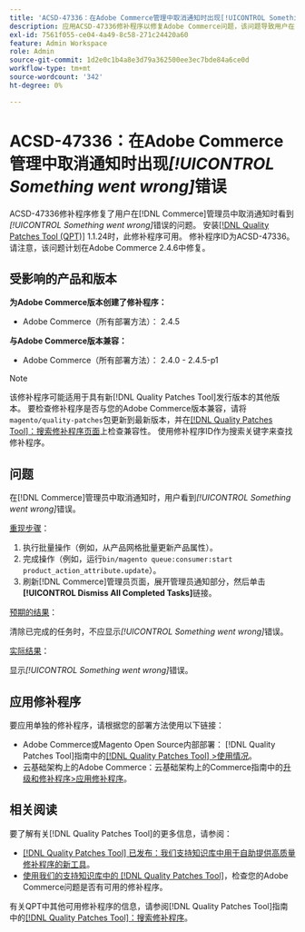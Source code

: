 ```yaml
---
title: 'ACSD-47336：在Adobe Commerce管理中取消通知时出现[!UICONTROL Something went wrong]错误'
description: 应用ACSD-47336修补程序以修复Adobe Commerce问题，该问题导致用户在 [!DNL Commerce] Admin中禁用通知时看到[!UICONTROL Something went wrong]错误。
exl-id: 7561f055-ce04-4a49-8c58-271c24420a60
feature: Admin Workspace
role: Admin
source-git-commit: 1d2e0c1b4a8e3d79a362500ee3ec7bde84a6ce0d
workflow-type: tm+mt
source-wordcount: '342'
ht-degree: 0%

---
```


# ACSD-47336：在Adobe Commerce管理中取消通知时出现&#x200B;_[!UICONTROL Something went wrong]_&#x200B;错误

ACSD-47336修补程序修复了用户在[!DNL Commerce]管理员中取消通知时看到&#x200B;_[!UICONTROL Something went wrong]_&#x200B;错误的问题。 安装[[!DNL Quality Patches Tool (QPT)]](/help/announcements/adobe-commerce-announcements/magento-quality-patches-released-new-tool-to-self-serve-quality-patches.md) 1.1.24时，此修补程序可用。 修补程序ID为ACSD-47336。 请注意，该问题计划在Adobe Commerce 2.4.6中修复。

## 受影响的产品和版本

**为Adobe Commerce版本创建了修补程序：**

* Adobe Commerce（所有部署方法）： 2.4.5

**与Adobe Commerce版本兼容：**

* Adobe Commerce（所有部署方法）： 2.4.0 - 2.4.5-p1

>[!NOTE]
>
>该修补程序可能适用于具有新[!DNL Quality Patches Tool]发行版本的其他版本。 要检查修补程序是否与您的Adobe Commerce版本兼容，请将`magento/quality-patches`包更新到最新版本，并在[[!DNL Quality Patches Tool]：搜索修补程序页面](https://experienceleague.adobe.com/tools/commerce-quality-patches/index.html?lang=zh-Hans)上检查兼容性。 使用修补程序ID作为搜索关键字来查找修补程序。

## 问题

在[!DNL Commerce]管理员中取消通知时，用户看到&#x200B;_[!UICONTROL Something went wrong]_&#x200B;错误。

<u>重现步骤</u>：

1. 执行批量操作（例如，从产品网格批量更新产品属性）。
1. 完成操作（例如，运行`bin/magento queue:consumer:start product_action_attribute.update`）。
1. 刷新[!DNL Commerce]管理员页面，展开管理员通知部分，然后单击&#x200B;**[!UICONTROL Dismiss All Completed Tasks]**&#x200B;链接。

<u>预期的结果</u>：

清除已完成的任务时，不应显示&#x200B;_[!UICONTROL Something went wrong]_&#x200B;错误。

<u>实际结果</u>：

显示&#x200B;_[!UICONTROL Something went wrong]_&#x200B;错误。

## 应用修补程序

要应用单独的修补程序，请根据您的部署方法使用以下链接：

* Adobe Commerce或Magento Open Source内部部署： [!DNL Quality Patches Tool]指南中的[[!DNL Quality Patches Tool] >使用情况](https://experienceleague.adobe.com/docs/commerce-operations/tools/quality-patches-tool/usage.html?lang=zh-Hans)。
* 云基础架构上的Adobe Commerce：云基础架构上的Commerce指南中的[升级和修补程序>应用修补程序](https://experienceleague.adobe.com/docs/commerce-cloud-service/user-guide/develop/upgrade/apply-patches.html?lang=zh-Hans)。

## 相关阅读

要了解有关[!DNL Quality Patches Tool]的更多信息，请参阅：

* [[!DNL Quality Patches Tool] 已发布：我们支持知识库中用于自助提供高质量修补程序的新工具](/help/announcements/adobe-commerce-announcements/magento-quality-patches-released-new-tool-to-self-serve-quality-patches.md)。
* [使用我们的支持知识库中的 [!DNL Quality Patches Tool]](/help/support-tools/patches-available-in-qpt-tool/check-patch-for-magento-issue-with-magento-quality-patches.md)，检查您的Adobe Commerce问题是否有可用的修补程序。

有关QPT中其他可用修补程序的信息，请参阅[!DNL Quality Patches Tool]指南中的[[!DNL Quality Patches Tool]：搜索修补程序](https://experienceleague.adobe.com/tools/commerce-quality-patches/index.html?lang=zh-Hans)。

